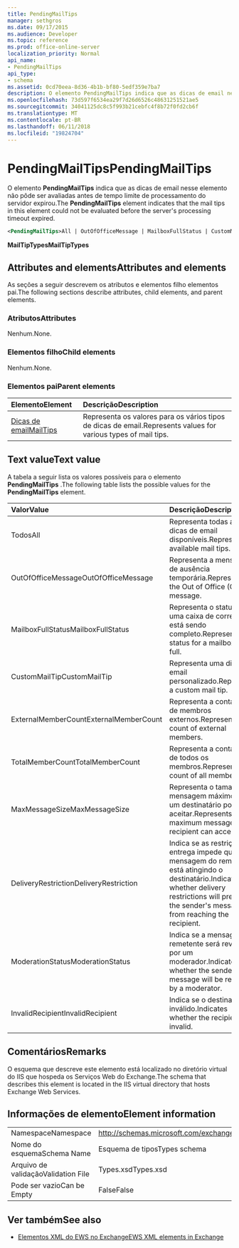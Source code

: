 ```yaml
---
title: PendingMailTips
manager: sethgros
ms.date: 09/17/2015
ms.audience: Developer
ms.topic: reference
ms.prod: office-online-server
localization_priority: Normal
api_name:
- PendingMailTips
api_type:
- schema
ms.assetid: 0cd70eea-8d36-4b1b-bf80-5edf359e7ba7
description: O elemento PendingMailTips indica que as dicas de email nesse elemento não pôde ser avaliadas antes de tempo limite de processamento do servidor expirou.
ms.openlocfilehash: 73d597f6534ea29f7d26d6526c48631251521ae5
ms.sourcegitcommit: 34041125dc8c5f993b21cebfc4f8b72f0fd2cb6f
ms.translationtype: MT
ms.contentlocale: pt-BR
ms.lasthandoff: 06/11/2018
ms.locfileid: "19824704"
---
```

# <a name="pendingmailtips"></a><span data-ttu-id="4fa90-103">PendingMailTips</span><span class="sxs-lookup"><span data-stu-id="4fa90-103">PendingMailTips</span></span>

<span data-ttu-id="4fa90-104">O elemento **PendingMailTips** indica que as dicas de email nesse elemento não pôde ser avaliadas antes de tempo limite de processamento do servidor expirou.</span><span class="sxs-lookup"><span data-stu-id="4fa90-104">The **PendingMailTips** element indicates that the mail tips in this element could not be evaluated before the server's processing timeout expired.</span></span> 
  
```XML
<PendingMailTips>All | OutOfOfficeMessage | MailboxFullStatus | CustomMailTip | ExternalMemberCount | TotalMemberCount | MaxMessageSize | DeliveryRestriction | ModerateStatus | InvalidRecipient</PendingMailTips>
```

 <span data-ttu-id="4fa90-105">**MailTipTypes**</span><span class="sxs-lookup"><span data-stu-id="4fa90-105">**MailTipTypes**</span></span>
## <a name="attributes-and-elements"></a><span data-ttu-id="4fa90-106">Attributes and elements</span><span class="sxs-lookup"><span data-stu-id="4fa90-106">Attributes and elements</span></span>

<span data-ttu-id="4fa90-107">As seções a seguir descrevem os atributos e elementos filho elementos pai.</span><span class="sxs-lookup"><span data-stu-id="4fa90-107">The following sections describe attributes, child elements, and parent elements.</span></span>
  
### <a name="attributes"></a><span data-ttu-id="4fa90-108">Atributos</span><span class="sxs-lookup"><span data-stu-id="4fa90-108">Attributes</span></span>

<span data-ttu-id="4fa90-109">Nenhum.</span><span class="sxs-lookup"><span data-stu-id="4fa90-109">None.</span></span>
  
### <a name="child-elements"></a><span data-ttu-id="4fa90-110">Elementos filho</span><span class="sxs-lookup"><span data-stu-id="4fa90-110">Child elements</span></span>

<span data-ttu-id="4fa90-111">Nenhum.</span><span class="sxs-lookup"><span data-stu-id="4fa90-111">None.</span></span>
  
### <a name="parent-elements"></a><span data-ttu-id="4fa90-112">Elementos pai</span><span class="sxs-lookup"><span data-stu-id="4fa90-112">Parent elements</span></span>

|<span data-ttu-id="4fa90-113">**Elemento**</span><span class="sxs-lookup"><span data-stu-id="4fa90-113">**Element**</span></span>|<span data-ttu-id="4fa90-114">**Descrição**</span><span class="sxs-lookup"><span data-stu-id="4fa90-114">**Description**</span></span>|
|:-----|:-----|
|[<span data-ttu-id="4fa90-115">Dicas de email</span><span class="sxs-lookup"><span data-stu-id="4fa90-115">MailTips</span></span>](mailtips.md) <br/> |<span data-ttu-id="4fa90-116">Representa os valores para os vários tipos de dicas de email.</span><span class="sxs-lookup"><span data-stu-id="4fa90-116">Represents values for various types of mail tips.</span></span>  <br/> |
   
## <a name="text-value"></a><span data-ttu-id="4fa90-117">Text value</span><span class="sxs-lookup"><span data-stu-id="4fa90-117">Text value</span></span>

<span data-ttu-id="4fa90-118">A tabela a seguir lista os valores possíveis para o elemento **PendingMailTips** .</span><span class="sxs-lookup"><span data-stu-id="4fa90-118">The following table lists the possible values for the **PendingMailTips** element.</span></span> 
  
|<span data-ttu-id="4fa90-119">**Valor**</span><span class="sxs-lookup"><span data-stu-id="4fa90-119">**Value**</span></span>|<span data-ttu-id="4fa90-120">**Descrição**</span><span class="sxs-lookup"><span data-stu-id="4fa90-120">**Description**</span></span>|
|:-----|:-----|
|<span data-ttu-id="4fa90-121">Todos</span><span class="sxs-lookup"><span data-stu-id="4fa90-121">All</span></span>  <br/> |<span data-ttu-id="4fa90-122">Representa todas as dicas de email disponíveis.</span><span class="sxs-lookup"><span data-stu-id="4fa90-122">Represents all available mail tips.</span></span>  <br/> |
|<span data-ttu-id="4fa90-123">OutOfOfficeMessage</span><span class="sxs-lookup"><span data-stu-id="4fa90-123">OutOfOfficeMessage</span></span>  <br/> |<span data-ttu-id="4fa90-124">Representa a mensagem de ausência temporária.</span><span class="sxs-lookup"><span data-stu-id="4fa90-124">Represents the Out of Office (OOF) message.</span></span>  <br/> |
|<span data-ttu-id="4fa90-125">MailboxFullStatus</span><span class="sxs-lookup"><span data-stu-id="4fa90-125">MailboxFullStatus</span></span>  <br/> |<span data-ttu-id="4fa90-126">Representa o status de uma caixa de correio que está sendo completo.</span><span class="sxs-lookup"><span data-stu-id="4fa90-126">Represents the status for a mailbox being full.</span></span>  <br/> |
|<span data-ttu-id="4fa90-127">CustomMailTip</span><span class="sxs-lookup"><span data-stu-id="4fa90-127">CustomMailTip</span></span>  <br/> |<span data-ttu-id="4fa90-128">Representa uma dica de email personalizado.</span><span class="sxs-lookup"><span data-stu-id="4fa90-128">Represents a custom mail tip.</span></span>  <br/> |
|<span data-ttu-id="4fa90-129">ExternalMemberCount</span><span class="sxs-lookup"><span data-stu-id="4fa90-129">ExternalMemberCount</span></span>  <br/> |<span data-ttu-id="4fa90-130">Representa a contagem de membros externos.</span><span class="sxs-lookup"><span data-stu-id="4fa90-130">Represents the count of external members.</span></span>  <br/> |
|<span data-ttu-id="4fa90-131">TotalMemberCount</span><span class="sxs-lookup"><span data-stu-id="4fa90-131">TotalMemberCount</span></span>  <br/> |<span data-ttu-id="4fa90-132">Representa a contagem de todos os membros.</span><span class="sxs-lookup"><span data-stu-id="4fa90-132">Represents the count of all members.</span></span>  <br/> |
|<span data-ttu-id="4fa90-133">MaxMessageSize</span><span class="sxs-lookup"><span data-stu-id="4fa90-133">MaxMessageSize</span></span>  <br/> |<span data-ttu-id="4fa90-134">Representa o tamanho de mensagem máximo que um destinatário pode aceitar.</span><span class="sxs-lookup"><span data-stu-id="4fa90-134">Represents the maximum message size a recipient can accept.</span></span>  <br/> |
|<span data-ttu-id="4fa90-135">DeliveryRestriction</span><span class="sxs-lookup"><span data-stu-id="4fa90-135">DeliveryRestriction</span></span>  <br/> |<span data-ttu-id="4fa90-136">Indica se as restrições de entrega impede que a mensagem do remetente está atingindo o destinatário.</span><span class="sxs-lookup"><span data-stu-id="4fa90-136">Indicates whether delivery restrictions will prevent the sender's message from reaching the recipient.</span></span>  <br/> |
|<span data-ttu-id="4fa90-137">ModerationStatus</span><span class="sxs-lookup"><span data-stu-id="4fa90-137">ModerationStatus</span></span>  <br/> |<span data-ttu-id="4fa90-138">Indica se a mensagem do remetente será revisada por um moderador.</span><span class="sxs-lookup"><span data-stu-id="4fa90-138">Indicates whether the sender's message will be reviewed by a moderator.</span></span>  <br/> |
|<span data-ttu-id="4fa90-139">InvalidRecipient</span><span class="sxs-lookup"><span data-stu-id="4fa90-139">InvalidRecipient</span></span>  <br/> |<span data-ttu-id="4fa90-140">Indica se o destinatário é inválido.</span><span class="sxs-lookup"><span data-stu-id="4fa90-140">Indicates whether the recipient is invalid.</span></span>  <br/> |
   
## <a name="remarks"></a><span data-ttu-id="4fa90-141">Comentários</span><span class="sxs-lookup"><span data-stu-id="4fa90-141">Remarks</span></span>

<span data-ttu-id="4fa90-142">O esquema que descreve este elemento está localizado no diretório virtual do IIS que hospeda os Serviços Web do Exchange.</span><span class="sxs-lookup"><span data-stu-id="4fa90-142">The schema that describes this element is located in the IIS virtual directory that hosts Exchange Web Services.</span></span>
  
## <a name="element-information"></a><span data-ttu-id="4fa90-143">Informações de elemento</span><span class="sxs-lookup"><span data-stu-id="4fa90-143">Element information</span></span>

|||
|:-----|:-----|
|<span data-ttu-id="4fa90-144">Namespace</span><span class="sxs-lookup"><span data-stu-id="4fa90-144">Namespace</span></span>  <br/> |http://schemas.microsoft.com/exchange/services/2006/types  <br/> |
|<span data-ttu-id="4fa90-145">Nome do esquema</span><span class="sxs-lookup"><span data-stu-id="4fa90-145">Schema Name</span></span>  <br/> |<span data-ttu-id="4fa90-146">Esquema de tipos</span><span class="sxs-lookup"><span data-stu-id="4fa90-146">Types schema</span></span>  <br/> |
|<span data-ttu-id="4fa90-147">Arquivo de validação</span><span class="sxs-lookup"><span data-stu-id="4fa90-147">Validation File</span></span>  <br/> |<span data-ttu-id="4fa90-148">Types.xsd</span><span class="sxs-lookup"><span data-stu-id="4fa90-148">Types.xsd</span></span>  <br/> |
|<span data-ttu-id="4fa90-149">Pode ser vazio</span><span class="sxs-lookup"><span data-stu-id="4fa90-149">Can be Empty</span></span>  <br/> |<span data-ttu-id="4fa90-150">False</span><span class="sxs-lookup"><span data-stu-id="4fa90-150">False</span></span>  <br/> |
   
## <a name="see-also"></a><span data-ttu-id="4fa90-151">Ver também</span><span class="sxs-lookup"><span data-stu-id="4fa90-151">See also</span></span>



- [<span data-ttu-id="4fa90-152">Elementos XML do EWS no Exchange</span><span class="sxs-lookup"><span data-stu-id="4fa90-152">EWS XML elements in Exchange</span></span>](ews-xml-elements-in-exchange.md)

